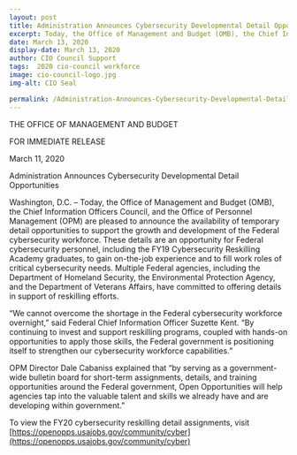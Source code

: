 ```yaml
---
layout: post
title: Administration Announces Cybersecurity Developmental Detail Opportunities
excerpt: Today, the Office of Management and Budget (OMB), the Chief Information Officers Council, and the Office of Personnel Management (OPM) are pleased to announce the availability of temporary detail opportunities to support the growth and development of the Federal cybersecurity workforce
date: March 13, 2020
display-date: March 13, 2020
author: CIO Council Support
tags:  2020 cio-council workforce 
image: cio-council-logo.jpg
img-alt: CIO Seal

permalink: /Administration-Announces-Cybersecurity-Developmental-Detail-Opportunitie/
---
```


THE OFFICE OF MANAGEMENT AND BUDGET

 

FOR IMMEDIATE RELEASE

March 11, 2020



 

Administration Announces Cybersecurity Developmental Detail Opportunities

Washington, D.C. – Today, the Office of Management and Budget (OMB), the Chief Information Officers Council, and the Office of Personnel Management (OPM) are pleased to announce the availability of temporary detail opportunities to support the growth and development of the Federal cybersecurity workforce. These details are an opportunity for Federal cybersecurity personnel, including the FY19 Cybersecurity Reskilling Academy graduates, to gain on-the-job experience and to fill work roles of critical cybersecurity needs. Multiple Federal agencies, including the Department of Homeland Security, the Environmental Protection Agency, and the Department of Veterans Affairs, have committed to offering details in support of reskilling efforts.

“We cannot overcome the shortage in the Federal cybersecurity workforce overnight,” said Federal Chief Information Officer Suzette Kent. “By continuing to invest and support reskilling programs, coupled with hands-on opportunities to apply those skills, the Federal government is positioning itself to strengthen our cybersecurity workforce capabilities.”

OPM Director Dale Cabaniss explained that “by serving as a government-wide bulletin board for short-term assignments, details, and training opportunities around the Federal government, Open Opportunities will help agencies tap into the valuable talent and skills we already have and are developing within government.”

To view the FY20 cybersecurity reskilling detail assignments, visit [https://openopps.usajobs.gov/community/cyber](https://openopps.usajobs.gov/community/cyber)
